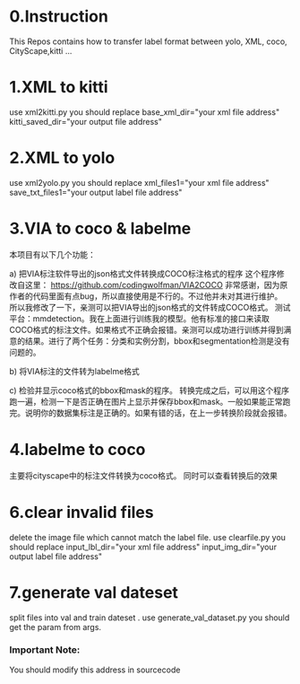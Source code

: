 # 0.Instruction
This Repos contains how to transfer label format between yolo, XML, coco, CityScape,kitti ...

# 1.XML to kitti 
use xml2kitti.py
you should replace 
base_xml_dir="your xml file address"
kitti_saved_dir="your output file address"

# 2.XML to yolo 
use xml2yolo.py
you should replace 
xml_files1="your xml file address"
save_txt_files1="your output label file address"

# 3.VIA to coco  & labelme
本项目有以下几个功能：

a) 把VIA标注软件导出的json格式文件转换成COCO标注格式的程序
这个程序修改自这里： https://github.com/codingwolfman/VIA2COCO 
非常感谢，因为原作者的代码里面有点bug，所以直接使用是不行的。不过他并未对其进行维护。
所以我修改了一下，亲测可以把VIA导出的json格式的文件转成COCO格式。
测试平台：mmdetection。我在上面进行训练我的模型。他有标准的接口来读取COCO格式的标注文件。如果格式不正确会报错。亲测可以成功进行训练并得到满意的结果。进行了两个任务：分类和实例分割，bbox和segmentation检测是没有问题的。

b) 将VIA标注的文件转为labelme格式

c) 检验并显示coco格式的bbox和mask的程序。
转换完成之后，可以用这个程序跑一遍，检测一下是否正确在图片上显示并保存bbox和mask。一般如果能正常跑完。说明你的数据集标注是正确的。如果有错的话，在上一步转换阶段就会报错。

# 4.labelme to coco  
主要将cityscape中的标注文件转换为coco格式。
同时可以查看转换后的效果

# 6.clear invalid files 
delete the image file which cannot match the label file.
use clearfile.py
you should replace 
input_lbl_dir="your xml file address"
input_img_dir="your output label file address"

# 7.generate val dateset  
split files into val and train dateset .
use generate_val_dataset.py
you should get the param from args.

### Important Note:
   You should modify this address in sourcecode 

